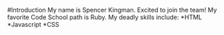#Introduction 
My name is Spencer Kingman. Excited to join the team! My favorite Code School path is Ruby. My deadly skills include:
*HTML
*Javascript
*CSS

